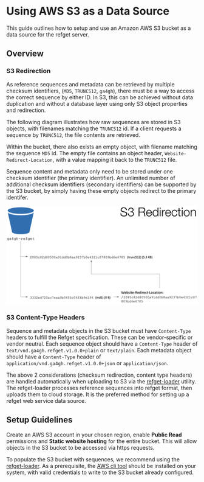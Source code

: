 # Using AWS S3 as a Data Source

This guide outlines how to setup and use an Amazon AWS S3 bucket as a data source for the refget server.

## Overview

### S3 Redirection

As reference sequences and metadata can be retrieved by multiple checksum identifiers, (`MD5`, `TRUNC512`, `ga4gh`), there must be a way to access the correct sequence by either ID. In S3, this can be achieved without data duplication and without a database layer using only S3 object properties and redirection.

The following diagram illustrates how raw sequences are stored in S3 objects, with filenames matching the `TRUNC512` id. If a client requests a sequence by `TRUNC512`, the file contents are retrieved.

Within the bucket, there also exists an empty object, with filename matching the sequence `MD5` id. The empty file contains an object header, `Website-Redirect-Location`, with a value mapping it back to the `TRUNC512` file.

Sequence content and metadata only need to be stored under one checksum identifier (the primary identifier). An unlimited number of additional checksum identifiers (secondary identifiers) can be supported by the S3 bucket, by simply having these empty objects redirect to the primary identifer.

![Redirection](../images/s3_redirection.png)

### S3 Content-Type Headers

Sequence and metadata objects in the S3 bucket must have `Content-Type` headers to fulfill the Refget specification. These can be vendor-specific or vendor neutral. Each sequence object should have a `Content-Type` header of `text/vnd.ga4gh.refget.v1.0.0+plain` or `text/plain`. Each metadata object should have a `Content-Type` header of `application/vnd.ga4gh.refget.v1.0.0+json` or `application/json`.

The above 2 considerations (checksum redirection, content type headers) are handled automatically when uploading to S3 via the [refget-loader](https://github.com/ga4gh/refget-loader) utility. The refget-loader processes reference sequences into refget format, then uploads them to cloud storage. It is the preferred method for setting up a refget web service data source.

## Setup Guidelines

Create an AWS S3 account in your chosen region, enable **Public Read** permissions and **Static website hosting** for the entire bucket. This will allow objects in the S3 bucket to be accessed via https requests.

To populate the S3 bucket with sequences, we recommend using the [refget-loader](https://github.com/ga4gh/refget-loader). As a prerequisite, the [AWS cli tool](https://aws.amazon.com/cli/) should be installed on your system, with valid credentials to write to the S3 bucket already configured.
